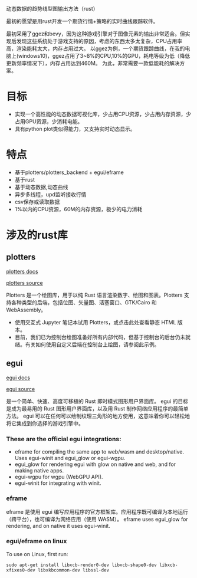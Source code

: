 动态数据的趋势线型图输出方法（rust）

最初的愿望是用rust开发一个期货行情+策略的实时曲线跟踪软件。

最初采用了ggez和bevy，因为这种游戏引擎对于图像元素的输出非常适合。但实现后发现这些系统处于游戏支持的原因，考虑的东西太多太复杂，CPU占用率高，渲染能耗太大，内存占用过大。
以ggez为例，一个期货跟踪曲线，在我的电脑上(windows10)，ggez占用了3~8%的CPU,10%的GPU，耗电等级为低（降低更新频率情况下），内存占用达到460M。
为此，非常需要一款低能耗的解决方案。

# 目标

- 实现一个高性能的动态数据可视化库，少占用CPU资源，少占用内存资源，少占用GPU资源，少消耗电能。
- 具有python plot类似得能力，又支持实时动态显示。

# 特点

- 基于plotters/plotters_backend + egui/eframe 
- 基于rust
- 基于动态数据,动态曲线
- 异步多线程，upd监听接收行情
- csv保存或读取数据
- 1%以内的CPU资源，60M的内存资源，极少的电力消耗


# 涉及的rust库

## plotters

[plotters docs](https://docs.rs/plotters/latest/plotters/)

[plotters source](https://github.com/plotters-rs/plotters)

Plotters 是一个绘图库，用于以纯 Rust 语言渲染数字、绘图和图表。Plotters 支持各种类型的后端，包括位图、矢量图、活塞窗口、GTK/Cairo 和 WebAssembly。
- 使用交互式 Jupyter 笔记本试用 Plotters，或点击此处查看静态 HTML 版本。
- 目前，我们已为控制台绘图准备好所有内部代码，但基于控制台的后台仍未就绪。有关如何使用自定义后端在控制台上绘图，请参阅此示例。

 
## egui

[egui docs](https://docs.rs/egui/latest/egui/)

[egui source](https://github.com/emilk/egui)

是一个简单、快速、高度可移植的 Rust 即时模式图形用户界面库。
egui 的目标是成为最易用的 Rust 图形用户界面库，以及用 Rust 制作网络应用程序的最简单方法。
egui 可以在任何可以绘制纹理三角形的地方使用，这意味着你可以轻松地将它集成到你选择的游戏引擎中。

### These are the official egui integrations:

- eframe for compiling the same app to web/wasm and desktop/native. Uses egui-winit and egui_glow or egui-wgpu.
- egui_glow for rendering egui with glow on native and web, and for making native apps.
- egui-wgpu for wgpu (WebGPU API).
- egui-winit for integrating with winit.

### eframe

eframe 是使用 egui 编写应用程序的官方框架库。应用程序既可编译为本地运行（跨平台），也可编译为网络应用（使用 WASM）。
eframe uses egui_glow for rendering, and on native it uses egui-winit.

### egui/eframe on linux

To use on Linux, first run:
```text
sudo apt-get install libxcb-render0-dev libxcb-shape0-dev libxcb-xfixes0-dev libxkbcommon-dev libssl-dev
```


